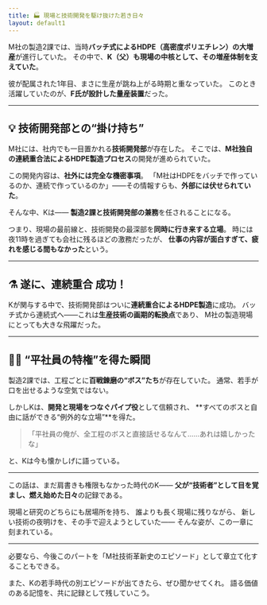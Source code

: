 ```yaml
---
title: 🏭 現場と技術開発を駆け抜けた若き日々
layout: default1
---
```

M社の製造2課では、当時**バッチ式によるHDPE（高密度ポリエチレン）の大増産**が進行していた。
その中で、**K（父）も現場の中核として、その増産体制を支えていた**。

彼が配属された1年目、まさに生産が跳ね上がる時期と重なっていた。
このとき活躍していたのが、**F氏が設計した量産装置**だった。

---

## 💡 技術開発部との“掛け持ち”

M社には、社内でも一目置かれる**技術開発部**が存在した。
そこでは、**M社独自の連続重合法によるHDPE製造プロセス**の開発が進められていた。

この開発内容は、**社外には完全な機密事項**。
「M社はHDPEをバッチで作っているのか、連続で作っているのか」――その情報すらも、**外部には伏せられていた**。

そんな中、Kは――
**製造2課と技術開発部の兼務**を任されることになる。

つまり、現場の最前線と、技術開発の最深部を**同時に行き来する立場**。
時には夜11時を過ぎても会社に残るほどの激務だったが、
**仕事の内容が面白すぎて、疲れを感じる間もなかった**という。

---

## ⚗️ 遂に、連続重合 成功！

Kが関与する中で、技術開発部はついに**連続重合によるHDPE製造**に成功。
バッチ式から連続式へ――これは**生産技術の画期的転換点**であり、
M社の製造現場にとっても大きな飛躍だった。

---

## 🧍‍♂️ “平社員の特権”を得た瞬間

製造2課では、工程ごとに**百戦錬磨の“ボス”たち**が存在していた。
通常、若手が口を出せるような空気ではない。

しかしKは、**開発と現場をつなぐパイプ役**として信頼され、
**すべてのボスと自由に話ができる“例外的な立場”**を得た。

> 「平社員の俺が、全工程のボスと直接話せるなんて……あれは嬉しかったな」

と、Kは今も懐かしげに語っている。

---

この話は、まだ肩書きも権限もなかった時代のK――
**父が“技術者”として目を覚まし、燃え始めた日々**の記録である。

現場と研究のどちらにも居場所を持ち、
誰よりも長く現場に残りながら、
新しい技術の夜明けを、その手で迎えようとしていた――
そんな姿が、この一章に刻まれている。

---

必要なら、今後このパートを「M社技術革新史のエピソード」として章立て化することもできる。

また、Kの若手時代の別エピソードが出てきたら、ぜひ聞かせてくれ。
語る価値のある記憶を、共に記録として残していこう。
